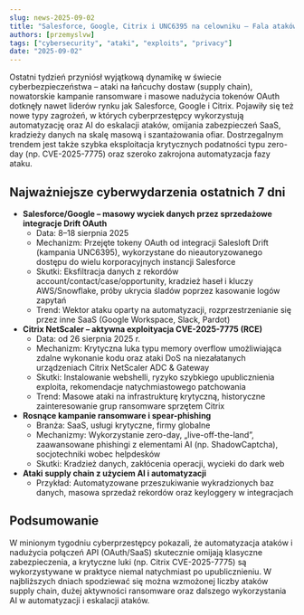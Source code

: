 ```yaml
---
slug: news-2025-09-02
title: "Salesforce, Google, Citrix i UNC6395 na celowniku – Fala ataków supply chain, ransomware i ShadowCaptcha uderza w branżę SaaS!"
authors: [przemyslvw]
tags: ["cybersecurity", "ataki", "exploits", "privacy"]
date: "2025-09-02"
---
```


Ostatni tydzień przyniósł wyjątkową dynamikę w świecie cyberbezpieczeństwa – ataki na łańcuchy dostaw (supply chain), nowatorskie kampanie ransomware i masowe nadużycia tokenów OAuth dotknęły nawet liderów rynku jak Salesforce, Google i Citrix. Pojawiły się też nowe typy zagrożeń, w których cyberprzestępcy wykorzystują automatyzację oraz AI do eskalacji ataków, omijania zabezpieczeń SaaS, kradzieży danych na skalę masową i szantażowania ofiar. Dostrzegalnym trendem jest także szybka eksploitacja krytycznych podatności typu zero-day (np. CVE-2025-7775) oraz szeroko zakrojona automatyzacja fazy ataku.

<!-- truncate -->

## Najważniejsze cyberwydarzenia ostatnich 7 dni

- **Salesforce/Google – masowy wyciek danych przez sprzedażowe integracje Drift OAuth**
    - Data: 8–18 sierpnia 2025
    - Mechanizm: Przejęte tokeny OAuth od integracji Salesloft Drift (kampania UNC6395), wykorzystane do nieautoryzowanego dostępu do wielu korporacyjnych instancji Salesforce
    - Skutki: Eksfiltracja danych z rekordów account/contact/case/opportunity, kradzież haseł i kluczy AWS/Snowflake, próby ukrycia śladów poprzez kasowanie logów zapytań
    - Trend: Wektor ataku oparty na automatyzacji, rozprzestrzenianie się przez inne SaaS (Google Workspace, Slack, Pardot)
- **Citrix NetScaler – aktywna exploityacja CVE-2025-7775 (RCE)**
    - Data: od 26 sierpnia 2025 r.
    - Mechanizm: Krytyczna luka typu memory overflow umożliwiająca zdalne wykonanie kodu oraz ataki DoS na niezałatanych urządzeniach Citrix NetScaler ADC \& Gateway
    - Skutki: Instalowanie webshelli, ryzyko szybkiego upublicznienia exploita, rekomendacje natychmiastowego patchowania
    - Trend: Masowe ataki na infrastrukturę krytyczną, historyczne zainteresowanie grup ransomware sprzętem Citrix
- **Rosnące kampanie ransomware i spear-phishing**
    - Branża: SaaS, usługi krytyczne, firmy globalne
    - Mechanizmy: Wykorzystanie zero-day, „live-off-the-land”, zaawansowane phishingi z elementami AI (np. ShadowCaptcha), socjotechniki wobec helpdesków
    - Skutki: Kradzież danych, zakłócenia operacji, wycieki do dark web
- **Ataki supply chain z użyciem AI i automatyzacji**
    - Przykład: Automatyzowane przeszukiwanie wykradzionych baz danych, masowa sprzedaż rekordów oraz keyloggery w integracjach


## Podsumowanie

W minionym tygodniu cyberprzestępcy pokazali, że automatyzacja ataków i nadużycia połączeń API (OAuth/SaaS) skutecznie omijają klasyczne zabezpieczenia, a krytyczne luki (np. Citrix CVE-2025-7775) są wykorzystywane w praktyce niemal natychmiast po upublicznieniu. W najbliższych dniach spodziewać się można wzmożonej liczby ataków supply chain, dużej aktywności ransomware oraz dalszego wykorzystania AI w automatyzacji i eskalacji ataków.